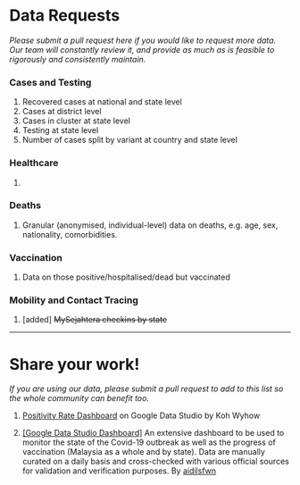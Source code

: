 # Data Requests

_Please submit a pull request here if you would like to request more data. Our team will constantly review it, and provide as much as is feasible to rigorously and consistently maintain._

### Cases and Testing

1) Recovered cases at national and state level
2) Cases at district level
3) Cases in cluster at state level
4) Testing at state level
5) Number of cases split by variant at country and state level

### Healthcare

1)

### Deaths

1) Granular (anonymised, individual-level) data on deaths, e.g. age, sex, nationality, comorbidities.

### Vaccination

1) Data on those positive/hospitalised/dead but vaccinated

### Mobility and Contact Tracing

1) [added] ~~MySejahtera checkins by state~~


---

# Share your work!

_If you are using our data, please submit a pull request to add to this list so the whole community can benefit too._

1) [Positivity Rate Dashboard](https://datastudio.google.com/s/gIQwV1fDCpg) on Google Data Studio by Koh Wyhow

2) [[Google Data Studio Dashboard]](https://datastudio.google.com/reporting/8ba8d5d5-9a39-4506-af28-7ab8fcd8f8a9)
An extensive dashboard to be used to monitor the state of the Covid-19 outbreak as well as the progress of vaccination (Malaysia as a whole and by state). Data are manually curated on a daily basis and cross-checked with various official sources for validation and verification purposes. By [aidilsfwn](https://github.com/aidilsfwn)
